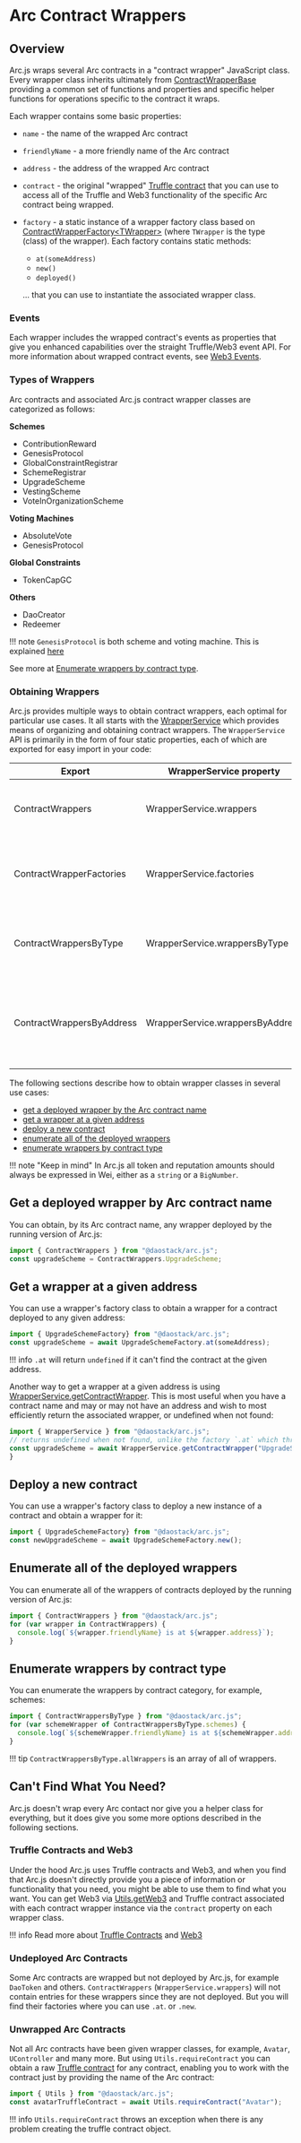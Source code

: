 # Arc Contract Wrappers

## Overview

Arc.js wraps several Arc contracts in a "contract wrapper" JavaScript class.  Every wrapper class inherits ultimately from [ContractWrapperBase](api/classes/ContractWrapperBase) providing a common set of functions and properties and specific helper functions for operations specific to the contract it wraps.

Each wrapper contains some basic properties:

- `name` - the name of the wrapped Arc contract
- `friendlyName` - a more friendly name of the Arc contract
- `address` - the address of the wrapped Arc contract
- `contract` - the original "wrapped" [Truffle contract](https://github.com/trufflesuite/truffle-contract) that you can use to access all of the Truffle and Web3 functionality of the specific Arc contract being wrapped.
- `factory` - a static instance of a wrapper factory class based on [ContractWrapperFactory&lt;TWrapper&gt;](api/classes/ContractWrapperFactory) (where `TWrapper` is the type (class) of the wrapper).  Each factory contains static methods:
    - `at(someAddress)`
    - `new()`
    - `deployed()`

    ... that you can use to instantiate the associated wrapper class.

### Events
Each wrapper includes the wrapped contract's events as properties that give you enhanced capabilities over the straight Truffle/Web3 event API.  For more information about wrapped contract events, see [Web3 Events](web3events).


<a name="contracttypes"></a>
### Types of Wrappers

Arc contracts and associated Arc.js contract wrapper classes are categorized as follows:

**Schemes**

* ContributionReward
* GenesisProtocol
* GlobalConstraintRegistrar
* SchemeRegistrar
* UpgradeScheme
* VestingScheme
* VoteInOrganizationScheme

**Voting Machines**

* AbsoluteVote
* GenesisProtocol

**Global Constraints**

* TokenCapGC

**Others**

* DaoCreator
* Redeemer

!!! note
    `GenesisProtocol` is both scheme and voting machine. This is explained [here](Daos#gpExplanation)

See more at [Enumerate wrappers by contract type](wrappersByContractType).

### Obtaining Wrappers

Arc.js provides multiple ways to obtain contract wrappers, each optimal for particular use cases. It all starts with the  [WrapperService](/api/classes/WrapperService) which provides means of organizing and obtaining contract wrappers. The `WrapperService` API is primarily in the form of four static properties, each of which are exported for easy import in your code:


Export | WrapperService property | Description
---------|----------|---------
 ContractWrappers | WrapperService.wrappers | Properties are contract names, values are the corresponding contract wrapper
 ContractWrapperFactories | WrapperService.factories | Properties are contract names, values are the corresponding contract wrapper factory
 ContractWrappersByType | WrapperService.wrappersByType | Properties are a contract category name (see [Contract Types](#contracttypes)), values are an array of `IContractWrapperBase`
 ContractWrappersByAddress | WrapperService.wrappersByAddress | a `Map` where the key is an address and the associated value is a `IContractWrapperBase` for a contract as deployed by the currently-running version of Arc.js.

The following sections describe how to obtain wrapper classes in several use cases:

- [get a deployed wrapper by the Arc contract name](#get-a-deployed-wrapper-by-name)
- [get a wrapper at a given address](#get-a-wrapper-at-a-given-address)
- [deploy a new contract](#deploy-a-new-contract)
- [enumerate all of the deployed wrappers](#enumerate-all-of-the-deployed-wrappers)
- [enumerate wrappers by contract type](#wrappersByContractType)


!!! note "Keep in mind"
    In Arc.js all token and reputation amounts should always be expressed in Wei, either as a `string` or a `BigNumber`.

<a name="get-a-deployed-wrapper-by-name"></a>
## Get a deployed wrapper by Arc contract name

You can obtain, by its Arc contract name, any wrapper deployed by the running version of Arc.js:

```javascript
import { ContractWrappers } from "@daostack/arc.js";
const upgradeScheme = ContractWrappers.UpgradeScheme;
```

<a name="get-a-wrapper-at-a-given-address"></a>
## Get a wrapper at a given address

You can use a wrapper's factory class to obtain a wrapper for a contract deployed to any given address:

```javascript
import { UpgradeSchemeFactory} from "@daostack/arc.js";
const upgradeScheme = await UpgradeSchemeFactory.at(someAddress);
```

!!! info
    `.at` will return `undefined` if it can't find the contract at the given address.

Another way to get a wrapper at a given address is using [WrapperService.getContractWrapper](api/classes/WrapperService/#getContractWrapper).  This is most useful when you have a contract name
and may or may not have an address and wish to most efficiently return the associated wrapper, or undefined when not found:

```javascript
import { WrapperService } from "@daostack/arc.js";
// returns undefined when not found, unlike the factory `.at` which throws an exception 
const upgradeScheme = await WrapperService.getContractWrapper("UpgradeScheme", someAddressThatMayBeUndefined);
}
```

<a name="deploy-a-new-contract"></a>
## Deploy a new contract

You can use a wrapper's factory class to deploy a new instance of a contract and obtain a wrapper for it:

```javascript
import { UpgradeSchemeFactory} from "@daostack/arc.js";
const newUpgradeScheme = await UpgradeSchemeFactory.new();
```

<a name="enumerate-all-of-the-deployed-wrappers"></a>
## Enumerate all of the deployed wrappers

You can enumerate all of the wrappers of contracts deployed by the running version of Arc.js:

```javascript
import { ContractWrappers } from "@daostack/arc.js";
for (var wrapper in ContractWrappers) {
  console.log(`${wrapper.friendlyName} is at ${wrapper.address}`);
}
```

<a name="wrappersByContractType"></a>
## Enumerate wrappers by contract type

You can enumerate the wrappers by contract category, for example, schemes:

```javascript
import { ContractWrappersByType } from "@daostack/arc.js";
for (var schemeWrapper of ContractWrappersByType.schemes) {
  console.log(`${schemeWrapper.friendlyName} is at ${schemeWrapper.address}`);
}
```

!!! tip
    `ContractWrappersByType.allWrappers` is an array of all of wrappers.

## Can't Find What You Need?

Arc.js doesn't wrap every Arc contact nor give you a helper class for everything, but it does give you some more options described in the following sections.

### Truffle Contracts and Web3

 Under the hood Arc.js uses Truffle contracts and Web3, and when you find that Arc.js doesn't directly provide you a piece of information or functionality that you need, you might be able to use them to find what you want.  You can get Web3 via [Utils.getWeb3](/api/classes/Utils#getWeb3) and Truffle contract associated with each contract wrapper instance via the `contract` property on each wrapper class.

!!! info
    Read more about [Truffle Contracts](https://github.com/trufflesuite/truffle-contract) and [Web3](https://github.com/ethereum/wiki/wiki/JavaScript-API)

### Undeployed Arc Contracts

Some Arc contracts are wrapped but not deployed by Arc.js, for example `DaoToken` and others.  `ContractWrappers` (`WrapperService.wrappers`) will not contain entries for these wrappers since they are not deployed.  But you will find their factories where you can use `.at`. or `.new`.
### Unwrapped Arc Contracts

Not all Arc contracts have been given wrapper classes, for example, `Avatar`, `UController` and many more.  But using `Utils.requireContract` you can obtain a raw [Truffle contract](https://github.com/trufflesuite/truffle-contract) for any contract, enabling you to work with the contract just by providing the name of the Arc contract:

```javascript
import { Utils } from "@daostack/arc.js";
const avatarTruffleContract = await Utils.requireContract("Avatar");
```

!!! info
    `Utils.requireContract` throws an exception when there is any problem creating the truffle contract object.

